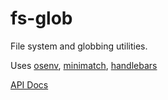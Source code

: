 # fs-glob

File system and globbing utilities.

Uses [osenv](https://github.com/npm/osenv), [minimatch](https://github.com/isaacs/minimatch), [handlebars](https://github.com/wycats/handlebars.js)

[API Docs](https://github.com/oliverfoster/fs-glob/wiki/API)
